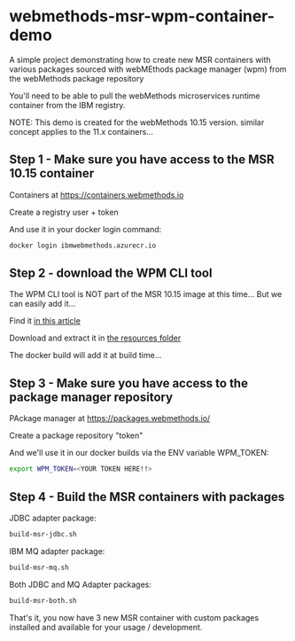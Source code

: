 webmethods-msr-wpm-container-demo
============================================

A simple project demonstrating how to create new MSR containers with various packages sourced with webMEthods package manager (wpm) from the webMethods package repository

You'll need to be able to pull the webMethods microservices runtime container from the IBM registry.

NOTE: This demo is created for the webMethods 10.15 version. similar concept applies to the 11.x containers...

Step 1 - Make sure you have access to the MSR 10.15 container
------------------------------------------------------------------------

Containers at https://containers.webmethods.io

Create a registry user + token

And use it in your docker login command:

```sh
docker login ibmwebmethods.azurecr.io
```

Step 2 - download the WPM CLI tool
------------------------------------------------------------------------

The WPM CLI tool is NOT part of the MSR 10.15 image at this time...
But we can easily add it...

Find it [in this article](https://community.ibm.com/community/user/integration/viewdocument/running-the-webmethods-cutom-assets)

Download and extract it in [the resources folder](./resources/)

The docker build will add it at build time...

Step 3 - Make sure you have access to the package manager repository
------------------------------------------------------------------------

PAckage manager at https://packages.webmethods.io/

Create a package repository "token"

And we'll use it in our docker builds via the ENV variable WPM_TOKEN:

```sh
export WPM_TOKEN=<YOUR TOKEN HERE!!>
```

Step 4 - Build the MSR containers with packages
------------------------------------------------------------------------

JDBC adapter package:

```sh
build-msr-jdbc.sh
```

IBM MQ adapter package:

```sh
build-msr-mq.sh
```

Both JDBC and MQ Adapter packages:

```sh
build-msr-both.sh
```

That's it, you now have 3 new MSR container with custom packages installed and available for your usage / development.
